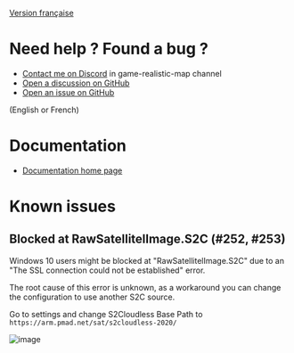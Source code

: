 [Version française](Support-FR)

# Need help ? Found a bug ?

- [Contact me on Discord](https://discord.gg/9JTHHKWJPn) in game-realistic-map channel
- [Open a discussion on GitHub](https://github.com/jetelain/ArmaRealMap/discussions/categories/general)
- [Open an issue on GitHub](https://github.com/jetelain/ArmaRealMap/issues)

(English or French)

# Documentation

- [Documentation home page](https://github.com/jetelain/ArmaRealMap/wiki)

# Known issues

## Blocked at RawSatellitelImage.S2C (#252, #253)

Windows 10 users might be blocked at "RawSatellitelImage.S2C" due to an "The SSL connection could not be established" error.

The root cause of this error is unknown, as a workaround you can change the configuration to use another S2C source.

Go to settings and change S2Cloudless Base Path to `https://arm.pmad.net/sat/s2cloudless-2020/`

![image](https://github.com/user-attachments/assets/a016de57-e243-4768-a501-9b388f633837)